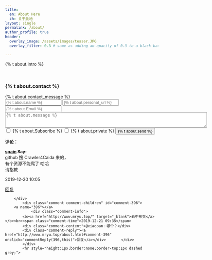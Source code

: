 ```yaml
---
title: 
  en: About Here
  zh: 关于此地
layout: single
permalink: /about/
author_profile: true
header:
  overlay_image: /assets/images/teaser.JPG
  overlay_filter: 0.3 # same as adding an opacity of 0.3 to a black background

---
```


<p>{% t about.intro %}</p>

<html>
<br>
  <h3>{% t about.contact %}</h3><a class ="Contact" id="Contact"></a>
  {% t about.contact_message %}
  <form id="second" method="post" action="https://getsimpleform.com/messages?form_api_token=bce488d72133f1c308485c01fad8b4bb" >
        <input name="redirect_to" type="hidden" id="name" value="https://hatchin.netlify.com{{site.baseurl}}/thankyou">
        <input type="text" placeholder="{% t about.name %}" name="name" required>
        <input type="text" placeholder="{% t about.personal_url %}" name="link" >
        <input type="email" placeholder="{% t about.Email %}" name="replyto_" required >
        <textarea form ="second" name="message" rows = "3" cols = "80" placeholder="{% t about.message %}"></textarea>
        <input type="checkbox" name="Subscribe" value="Add me"> {% t about.Subscribe %}<label for="Subscribe"></label>
        <input type="checkbox" name="Private" value="Add me"> {% t about.private %}
        <label for="Private">
        </label>
        <input type="submit" value="{% t about.send %}">
    </form>

</html>

<p class="comment-header"><b>评论：</b></p>
			<div class="comment" id="comment-395">
		<a name="395"></a>
				<div class="comment-info">
			<b><a href="http://www.mryu.top/" target="_blank">spain</a> Say:</b>
			<div class="comment-content">github 搜 Crawler4Caida 来的，<br>
有个资源不能爬了 哈哈<br>
请指教</div>
			<!--<span class="comment-time" ></span>-->
			<p>2019-12-20 10:05</p>
			<div class="comment-reply"><a href="http://www.mryu.top/about.html#comment-395" onclick="commentReply(395,this)">回复</a></div>

		</div>
			<div class="comment comment-children" id="comment-396">
		<a name="396"></a>
				<div class="comment-info">
			<b><a href="http://www.mryu.top/" target="_blank">云中布衣</a> </b><br><span class="comment-time">2019-12-21 09:35</span>
			<div class="comment-content">@xiaopan：哪个？</div>
			<div class="comment-reply"><a href="http://www.mryu.top/about.html#comment-396" onclick="commentReply(396,this)">回复</a></div>		</div>
			</div>
			<hr style="height:1px;border:none;border-top:1px dashed grey;">
</div>
